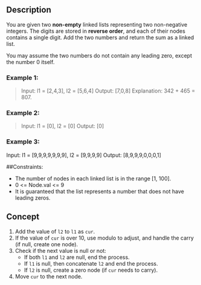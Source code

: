 ## Description
You are given two **non-empty** linked lists representing two non-negative integers. The digits are stored in **reverse order**, and each of their nodes contains a single digit. Add the two numbers and return the sum as a linked list.

You may assume the two numbers do not contain any leading zero, except the number 0 itself.

### Example 1:
> Input: l1 = [2,4,3], l2 = [5,6,4]
> Output: [7,0,8]
> Explanation: 342 + 465 = 807.

### Example 2:
> Input: l1 = [0], l2 = [0]
> Output: [0]

### Example 3:
Input: l1 = [9,9,9,9,9,9,9], l2 = [9,9,9,9]
Output: [8,9,9,9,0,0,0,1]
 

##Constraints:
 * The number of nodes in each linked list is in the range [1, 100].
 * 0 <= Node.val <= 9
 * It is guaranteed that the list represents a number that does not have leading zeros.


## Concept
1. Add the value of `l2` to `l1` as `cur`.
2. If the value of `cur` is over 10, use modulo to adjust, and handle the carry (if null, create one node).
3. Check if the next value is null or not:
   - If both `l1` and `l2` are null, end the process.
   - If `l1` is null, then concatenate `l2` and end the process.
   - If `l2` is null, create a zero node (if `cur` needs to carry).
4. Move `cur` to the next node.
